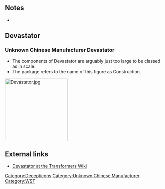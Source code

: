 Notes
-----

-

Devastator
----------

### Unknown Chinese Manufacturer Devastator

-   The components of Devastator are arguably just too large to be classed as in scale.
-   The package refers to the name of this figure as Construction.

<img src="Devastator.jpg" title="fig:Devastator.jpg" alt="Devastator.jpg" width="200" />

External links
--------------

-   [Devastator at the Transformers Wiki](http://tfwiki.net/wiki/Devastator)

<Category:Decepticons> [Category:Unknown Chinese Manufacturer](Category:Unknown_Chinese_Manufacturer "wikilink") <Category:WST>